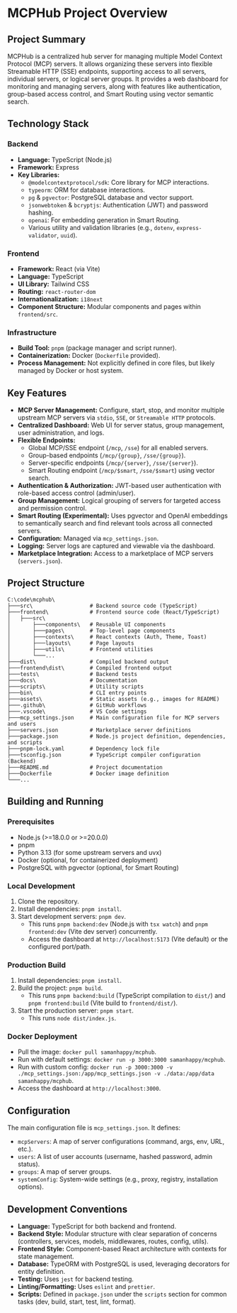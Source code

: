 # MCPHub Project Overview

## Project Summary

MCPHub is a centralized hub server for managing multiple Model Context Protocol (MCP) servers. It allows organizing these servers into flexible Streamable HTTP (SSE) endpoints, supporting access to all servers, individual servers, or logical server groups. It provides a web dashboard for monitoring and managing servers, along with features like authentication, group-based access control, and Smart Routing using vector semantic search.

## Technology Stack

### Backend
- **Language:** TypeScript (Node.js)
- **Framework:** Express
- **Key Libraries:**
  - `@modelcontextprotocol/sdk`: Core library for MCP interactions.
  - `typeorm`: ORM for database interactions.
  - `pg` & `pgvector`: PostgreSQL database and vector support.
  - `jsonwebtoken` & `bcryptjs`: Authentication (JWT) and password hashing.
  - `openai`: For embedding generation in Smart Routing.
  - Various utility and validation libraries (e.g., `dotenv`, `express-validator`, `uuid`).

### Frontend
- **Framework:** React (via Vite)
- **Language:** TypeScript
- **UI Library:** Tailwind CSS
- **Routing:** `react-router-dom`
- **Internationalization:** `i18next`
- **Component Structure:** Modular components and pages within `frontend/src`.

### Infrastructure
- **Build Tool:** `pnpm` (package manager and script runner).
- **Containerization:** Docker (`Dockerfile` provided).
- **Process Management:** Not explicitly defined in core files, but likely managed by Docker or host system.

## Key Features

- **MCP Server Management:** Configure, start, stop, and monitor multiple upstream MCP servers via `stdio`, `SSE`, or `Streamable HTTP` protocols.
- **Centralized Dashboard:** Web UI for server status, group management, user administration, and logs.
- **Flexible Endpoints:**
  - Global MCP/SSE endpoint (`/mcp`, `/sse`) for all enabled servers.
  - Group-based endpoints (`/mcp/{group}`, `/sse/{group}`).
  - Server-specific endpoints (`/mcp/{server}`, `/sse/{server}`).
  - Smart Routing endpoint (`/mcp/$smart`, `/sse/$smart`) using vector search.
- **Authentication & Authorization:** JWT-based user authentication with role-based access control (admin/user).
- **Group Management:** Logical grouping of servers for targeted access and permission control.
- **Smart Routing (Experimental):** Uses pgvector and OpenAI embeddings to semantically search and find relevant tools across all connected servers.
- **Configuration:** Managed via `mcp_settings.json`.
- **Logging:** Server logs are captured and viewable via the dashboard.
- **Marketplace Integration:** Access to a marketplace of MCP servers (`servers.json`).

## Project Structure

```
C:\code\mcphub\
├───src\                  # Backend source code (TypeScript)
├───frontend\             # Frontend source code (React/TypeScript)
│   ├───src\
│       ├───components\   # Reusable UI components
│       ├───pages\        # Top-level page components
│       ├───contexts\     # React contexts (Auth, Theme, Toast)
│       ├───layouts\      # Page layouts
│       ├───utils\        # Frontend utilities
│       └───...
├───dist\                 # Compiled backend output
├───frontend\dist\        # Compiled frontend output
├───tests\                # Backend tests
├───docs\                 # Documentation
├───scripts\              # Utility scripts
├───bin\                  # CLI entry points
├───assets\               # Static assets (e.g., images for README)
├───.github\              # GitHub workflows
├───.vscode\              # VS Code settings
├───mcp_settings.json     # Main configuration file for MCP servers and users
├───servers.json          # Marketplace server definitions
├───package.json          # Node.js project definition, dependencies, and scripts
├───pnpm-lock.yaml        # Dependency lock file
├───tsconfig.json         # TypeScript compiler configuration (Backend)
├───README.md             # Project documentation
├───Dockerfile            # Docker image definition
└───...
```

## Building and Running

### Prerequisites
- Node.js (>=18.0.0 or >=20.0.0)
- pnpm
- Python 3.13 (for some upstream servers and uvx)
- Docker (optional, for containerized deployment)
- PostgreSQL with pgvector (optional, for Smart Routing)

### Local Development
1.  Clone the repository.
2.  Install dependencies: `pnpm install`.
3.  Start development servers: `pnpm dev`.
    - This runs `pnpm backend:dev` (Node.js with `tsx watch`) and `pnpm frontend:dev` (Vite dev server) concurrently.
    - Access the dashboard at `http://localhost:5173` (Vite default) or the configured port/path.

### Production Build
1.  Install dependencies: `pnpm install`.
2.  Build the project: `pnpm build`.
    - This runs `pnpm backend:build` (TypeScript compilation to `dist/`) and `pnpm frontend:build` (Vite build to `frontend/dist/`).
3.  Start the production server: `pnpm start`.
    - This runs `node dist/index.js`.

### Docker Deployment
- Pull the image: `docker pull samanhappy/mcphub`.
- Run with default settings: `docker run -p 3000:3000 samanhappy/mcphub`.
- Run with custom config: `docker run -p 3000:3000 -v ./mcp_settings.json:/app/mcp_settings.json -v ./data:/app/data samanhappy/mcphub`.
- Access the dashboard at `http://localhost:3000`.

## Configuration

The main configuration file is `mcp_settings.json`. It defines:
- `mcpServers`: A map of server configurations (command, args, env, URL, etc.).
- `users`: A list of user accounts (username, hashed password, admin status).
- `groups`: A map of server groups.
- `systemConfig`: System-wide settings (e.g., proxy, registry, installation options).

## Development Conventions

- **Language:** TypeScript for both backend and frontend.
- **Backend Style:** Modular structure with clear separation of concerns (controllers, services, models, middlewares, routes, config, utils).
- **Frontend Style:** Component-based React architecture with contexts for state management.
- **Database:** TypeORM with PostgreSQL is used, leveraging decorators for entity definition.
- **Testing:** Uses `jest` for backend testing.
- **Linting/Formatting:** Uses `eslint` and `prettier`.
- **Scripts:** Defined in `package.json` under the `scripts` section for common tasks (dev, build, start, test, lint, format).
